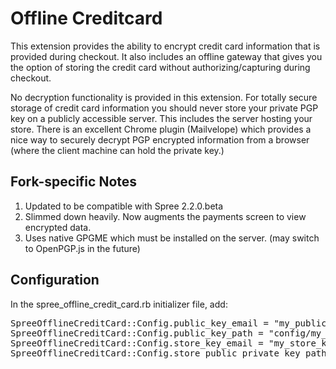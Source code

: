 Offline Creditcard
==================

This extension provides the ability to encrypt credit card information that is provided during checkout.  It also includes an offline gateway that gives you the option of storing the credit card without authorizing/capturing during checkout.

No decryption functionality is provided in this extension.  For totally secure storage of credit card information you should never store your private PGP key on a publicly accessible server.  This includes the server hosting your store.  There is an excellent Chrome plugin (Mailvelope) which provides a nice way to securely decrypt PGP encrypted information from a browser (where the client machine can hold the private key.)

Fork-specific Notes
-------------------
1. Updated to be compatible with Spree 2.2.0.beta
2. Slimmed down heavily. Now augments the payments screen to view encrypted data.
3. Uses native GPGME which must be installed on the server. (may switch to OpenPGP.js in the future)

Configuration
-------------
In the spree_offline_credit_card.rb initializer file, add:
<pre>
SpreeOfflineCreditCard::Config.public_key_email = "my_public_key_email@example.com"
SpreeOfflineCreditCard::Config.public_key_path = "config/my_public_key.asc"
SpreeOfflineCreditCard::Config.store_key_email = "my_store_key_email@example.com"
SpreeOfflineCreditCard::Config.store_public_private_key_path = "config/my_store_public_and_private_keys.asc"
</pre>
